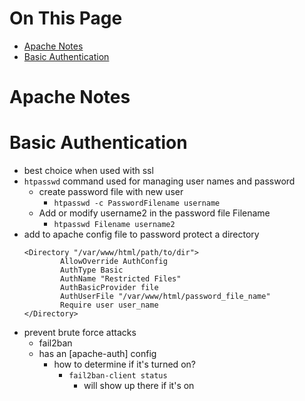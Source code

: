 # On This Page

- [Apache Notes](#apache-notes)
- [Basic Authentication](#basic-authentication)

# Apache Notes

# Basic Authentication
* best choice when used with ssl
* `htpasswd` command used for managing user names and password
    * create password file with new user
        * `htpasswd -c PasswordFilename username`
    * Add or modify username2 in the password file Filename 
        * `htpasswd Filename username2`
* add to apache config file to password protect a directory
    ```
    <Directory "/var/www/html/path/to/dir">
            AllowOverride AuthConfig
            AuthType Basic
            AuthName "Restricted Files"
            AuthBasicProvider file
            AuthUserFile "/var/www/html/password_file_name"
            Require user user_name
    </Directory>
    ``` 
* prevent brute force attacks    
    * fail2ban
    * has an [apache-auth] config
        * how to determine if it's turned on?
            * `fail2ban-client status` 
                * will show up there if it's on
